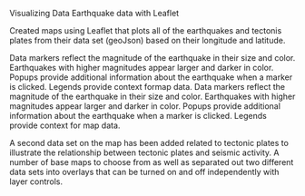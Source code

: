 Visualizing Data Earthquake data with Leaflet


Created maps using Leaflet that plots all of the earthquakes and tectonis plates from their data set (geoJson) based on their longitude and latitude.

Data markers reflect the magnitude of the earthquake in their size and color. Earthquakes with higher magnitudes appear larger and darker in color. Popups provide additional information about the earthquake when a marker is clicked.  Legends provide context formap data.
Data markers reflect the magnitude of the earthquake in their size and color. Earthquakes with higher magnitudes appear larger and darker in color.  Popups provide additional information about the earthquake when a marker is clicked.  Legends provide context for map data.

A second data set on the map has been added related to tectonic plates to illustrate the relationship between tectonic plates and seismic activity. A number of base maps to choose from as well as separated out two different data sets into overlays that can be turned on and off independently with layer controls.
